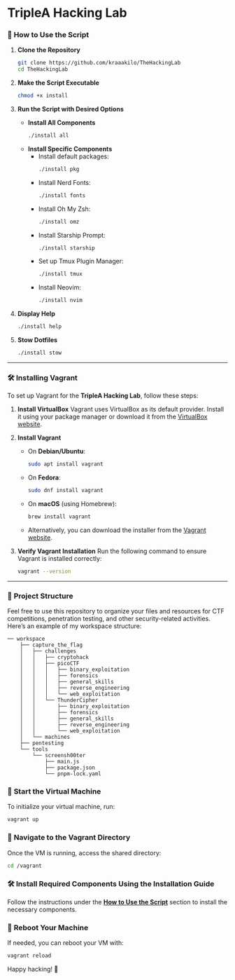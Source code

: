 # TripleA Hacking Lab

### 🔧 **How to Use the Script**

1. **Clone the Repository**
    ```bash
    git clone https://github.com/kraaakilo/TheHackingLab
    cd TheHackingLab
    ```

2. **Make the Script Executable**
    ```bash
    chmod +x install
    ```

3. **Run the Script with Desired Options**
    - **Install All Components**
      ```bash
      ./install all
      ```
    - **Install Specific Components**
      - Install default packages:
        ```bash
        ./install pkg
        ```
      - Install Nerd Fonts:
        ```bash
        ./install fonts
        ```
      - Install Oh My Zsh:
        ```bash
        ./install omz
        ```
      - Install Starship Prompt:
        ```bash
        ./install starship
        ```
      - Set up Tmux Plugin Manager:
        ```bash
        ./install tmux
        ```
      - Install Neovim:
        ```bash
        ./install nvim
        ```

4. **Display Help**
    ```bash
    ./install help
    ```

5. **Stow Dotfiles**
    ```bash
    ./install stow
    ```

---

### 🛠️ **Installing Vagrant**

To set up Vagrant for the **TripleA Hacking Lab**, follow these steps:

1. **Install VirtualBox**
   Vagrant uses VirtualBox as its default provider. Install it using your package manager or download it from the [VirtualBox website](https://www.virtualbox.org/).

2. **Install Vagrant**
   - On **Debian/Ubuntu**:
     ```bash
     sudo apt install vagrant
     ```
   - On **Fedora**:
     ```bash
     sudo dnf install vagrant
     ```
   - On **macOS** (using Homebrew):
     ```bash
     brew install vagrant
     ```
   - Alternatively, you can download the installer from the [Vagrant website](https://www.vagrantup.com/downloads).

3. **Verify Vagrant Installation**
   Run the following command to ensure Vagrant is installed correctly:
   ```bash
   vagrant --version
   ```

---

### 📁 **Project Structure**

Feel free to use this repository to organize your files and resources for CTF competitions, penetration testing, and other security-related activities. Here’s an example of my workspace structure:

```plaintext
── workspace
    ├── capture_the_flag
    │   ├── challenges
    │   │   ├── cryptohack
    │   │   ├── picoCTF
    │   │   │   ├── binary_exploitation
    │   │   │   ├── forensics
    │   │   │   ├── general_skills
    │   │   │   ├── reverse_engineering
    │   │   │   └── web_exploitation
    │   │   └── ThunderCipher
    │   │       ├── binary_exploitation
    │   │       ├── forensics
    │   │       ├── general_skills
    │   │       ├── reverse_engineering
    │   │       └── web_exploitation
    │   └── machines
    ├── pentesting
    └── tools
        └── screensh00ter
            ├── main.js
            ├── package.json
            └── pnpm-lock.yaml
```

### 🚀 **Start the Virtual Machine**
To initialize your virtual machine, run:
```bash
vagrant up
```

### 🔄 **Navigate to the Vagrant Directory**
Once the VM is running, access the shared directory:
```bash
cd /vagrant
```

### 🛠️ **Install Required Components Using the Installation Guide**
Follow the instructions under the **[How to Use the Script](#-how-to-use-the-script)** section to install the necessary components.

### 🔄 **Reboot Your Machine**
If needed, you can reboot your VM with:
```bash
vagrant reload
```

Happy hacking! 🥷
